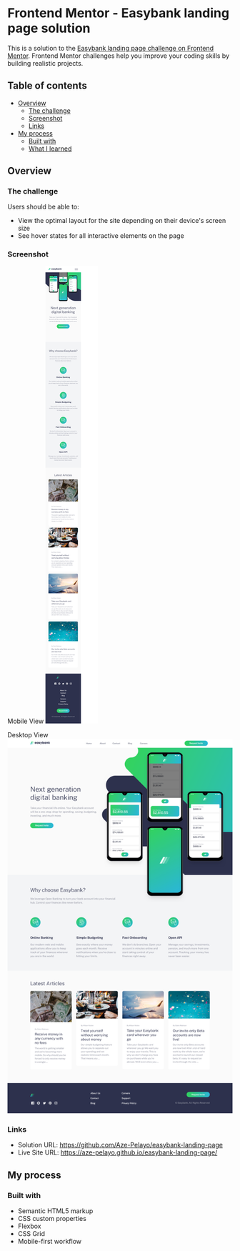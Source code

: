 # Frontend Mentor - Easybank landing page solution

This is a solution to the [Easybank landing page challenge on Frontend Mentor](https://www.frontendmentor.io/challenges/easybank-landing-page-WaUhkoDN). Frontend Mentor challenges help you improve your coding skills by building realistic projects. 

## Table of contents

- [Overview](#overview)
  - [The challenge](#the-challenge)
  - [Screenshot](#screenshot)
  - [Links](#links)
- [My process](#my-process)
  - [Built with](#built-with)
  - [What I learned](#what-i-learned)

## Overview

### The challenge

Users should be able to:

- View the optimal layout for the site depending on their device's screen size
- See hover states for all interactive elements on the page

### Screenshot
Mobile View
![Mobile View](./screenshots/screenshot-mobile.png)

Desktop View
![Desktop View](./screenshots/screenshot-desktop.png)

### Links

- Solution URL: https://github.com/Aze-Pelayo/easybank-landing-page
- Live Site URL: https://aze-pelayo.github.io/easybank-landing-page/

## My process

### Built with

- Semantic HTML5 markup
- CSS custom properties
- Flexbox
- CSS Grid
- Mobile-first workflow
